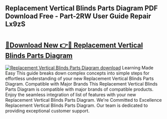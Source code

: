 ## Replacement Vertical Blinds Parts Diagram PDF Download Free - Part-2RW User Guide Repair Lx9zS

# <h2><a href="http://dfit2r.blite.top/?on=Replacement+Vertical+Blinds+Parts+Diagram">🔗Download New 👉🔴 Replacement Vertical Blinds Parts Diagram</a></h2>

[![Replacement Vertical Blinds Parts Diagram download](https://i.imgur.com/lujVjoI.png)](http://dfit2r.blite.top/?on=Replacement+Vertical+Blinds+Parts+Diagram)
Learning Made Easy This guide breaks down complex concepts into simple steps for effortless understanding of your new Replacement Vertical Blinds Parts Diagram. Compatible with Major Brands This Replacement Vertical Blinds Parts Diagram is compatible with major brands of compatible products. Enjoy the seamless integration of list of features with your new Replacement Vertical Blinds Parts Diagram. We're Committed to Excellence Replacement Vertical Blinds Parts Diagram. Our team is dedicated to providing exceptional customer support.
